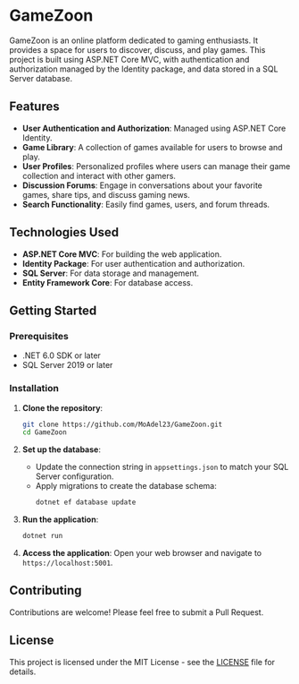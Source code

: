 # GameZoon

GameZoon is an online platform dedicated to gaming enthusiasts. It provides a space for users to discover, discuss, and play games. This project is built using ASP.NET Core MVC, with authentication and authorization managed by the Identity package, and data stored in a SQL Server database.

## Features

- **User Authentication and Authorization**: Managed using ASP.NET Core Identity.
- **Game Library**: A collection of games available for users to browse and play.
- **User Profiles**: Personalized profiles where users can manage their game collection and interact with other gamers.
- **Discussion Forums**: Engage in conversations about your favorite games, share tips, and discuss gaming news.
- **Search Functionality**: Easily find games, users, and forum threads.

## Technologies Used

- **ASP.NET Core MVC**: For building the web application.
- **Identity Package**: For user authentication and authorization.
- **SQL Server**: For data storage and management.
- **Entity Framework Core**: For database access.

## Getting Started

### Prerequisites

- .NET 6.0 SDK or later
- SQL Server 2019 or later

### Installation

1. **Clone the repository**:
    ```sh
    git clone https://github.com/MoAdel23/GameZoon.git
    cd GameZoon
    ```

2. **Set up the database**:
    - Update the connection string in `appsettings.json` to match your SQL Server configuration.
    - Apply migrations to create the database schema:
        ```sh
        dotnet ef database update
        ```

3. **Run the application**:
    ```sh
    dotnet run
    ```

4. **Access the application**:
    Open your web browser and navigate to `https://localhost:5001`.

## Contributing

Contributions are welcome! Please feel free to submit a Pull Request.

## License

This project is licensed under the MIT License - see the [LICENSE](LICENSE) file for details.
